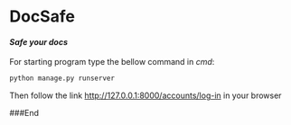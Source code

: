 # DocSafe
#### _Safe your docs_
For starting program type the bellow command in _cmd_:
```sh
python manage.py runserver
```
Then follow the link http://127.0.0.1:8000/accounts/log-in in your browser

###End